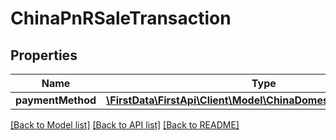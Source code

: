 # ChinaPnRSaleTransaction

## Properties
Name | Type | Description | Notes
------------ | ------------- | ------------- | -------------
**paymentMethod** | [**\FirstData\FirstApi\Client\Model\ChinaDomesticPaymentMethod**](ChinaDomesticPaymentMethod.md) |  | 

[[Back to Model list]](../README.md#documentation-for-models) [[Back to API list]](../README.md#documentation-for-api-endpoints) [[Back to README]](../README.md)


